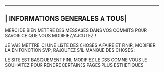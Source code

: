 -------------------------------
| INFORMATIONS GENERALES A TOUS|
-------------------------------
MERCI DE BIEN METTRE DES MESSAGES DANS VOS COMMITS POUR SAVOIR CE QUE VOUS MODIFIEZ/AJOUTEZ !

JE VAIS METTRE ICI UNE LISTE DES CHOSES A FAIRE ET FINIR, MODIFIER LA EN FONCTION SVP, RAJOUTEZ S'IL MANQUE DES CHOSES :

LE SITE EST BASIQUEMENT FINI, MODIFIEZ LE CSS COMME VOUS LE SOUHAITEZ POUR RENDRE CERTAINES PAGES PLUS ESTHETIQUES


